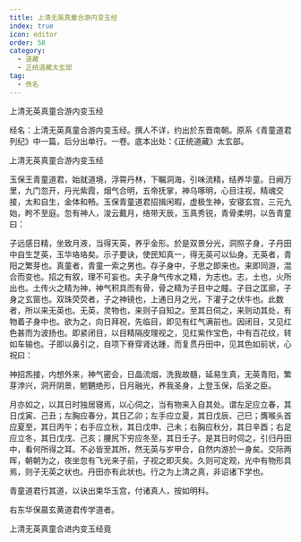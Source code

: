 ```yaml
---
title: 上清无英真童合游内变玉经
index: true
icon: editor
order: 58
category:
  - 道藏
  - 正统道藏太玄部
tag:
  - 佚名
---
```


上清无英真童合游内变玉经  

经名：上清无英真童合游内变玉经。撰人不详，约出於东晋南朝。原系《青童道君列纪》中一篇，后分出单行。一卷。底本出处：《正统道藏》太玄部。  

上清无英真童合游内变玉经  

玉保王青童道君，始就道境，浮霄丹林，下瞩洞海，引味流精，结养华童。日阙万里，九门忽开，丹光紫霞，烟气合明，五帝抚掌，神乌啄明，心目注视，精魂交接，太和自生，金体和畅。玉保青童道君招揖闲暇，虚极生神，安寝玄宫，三元九始，盻不至庭。忽有神人，浚云戴月，络带天辰，玉真秀锐，青骨柔明，以告青童曰：  

子远感日精，坐致月液，当得天英，养乎金形。於是双景分光，洞照子身，子丹田中自生芝英，玉华珞珞矣。示子要诀，使民知真一，得无英可以仙身。无英者，青阳之繁芽也。真童者，青童一索之男也。存子身中，子思之即来也。来即同游，混合而变也。招之有叙，理不可妄也。夫子身气传水之精，为志也。志，土也，火所出也。土传火之精为神，神气积具而有骨，骨之精为子目中之瞳。子目之匡廓，子身之玄窗也。双珠荧荧者，子之神镜也，上通日月之光，下灌子之伏牛也。此数者，所以来无英也。无英，灵物也，来则子自知之。至其日伺之，来则动其处，有物着子身中也。欲为之，向日拜祝，先临目，即见有红气满前也。因闭目，又见红色甚而为波扬也。即紧闭目，以目精隔皮理视之，见红紫作宝色，中有百花纹，转如车输也。子即以鼻引之，自项下脊穿肾达踵，而复贯丹田中，见其色如前状，心祝曰：  

神招炁接，内想外来，神气密会，日晶流烟，洗我故髓，延易生真，无英青阳，繁芽浡兴，洞开阴景，魍魉绝形，日月融光，养我圣身，上登玉保，后圣之臣。  

月亦如之，以其日时独居寝焉，以心伺之，当有物来入自其处。谓左足应立春，其日戊寅、己丑；左胸应春分，其日乙卯；左手应立夏，其日戊辰、己巳；膺喉头首应夏至，其日丙午；右手应立秋，其日戊申、己未；右胸应秋分，其日辛酉；右足应立冬，其日戊戌、己亥；腰尻下穷应冬至，其日壬子。是其日时伺之，引归丹田中，看何所得之耳。不必皆至其所，然无英与岁甲合，自然内游於一身矣。交际两晖，朝朝为之，夜坐忽有飞光来子前，子视之即灭矣。久则可定观，光中有物形具焉，则子无英之状也。丹田亦有此状也。行之为上清之真，非诏诸下学也。  

青童道君行其道，以诀出束华玉宫，付诸真人，按如明科。  

右东华保晨玄黄道君传学道者。  

上清无英真童合进内变玉经竟  
